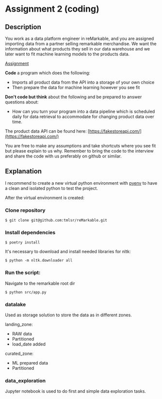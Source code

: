 # Assignment 2 (coding)

## Description
You work as a data platform engineer in reMarkable, and you are assigned importing data from a partner selling remarkable merchandise. We want the information about what products they sell in our data warehouse and we later want to fit machine learning models to the products data.

<u>Assignment</u>

**Code** a program which does the following:
- Imports all product data from the API into a storage of your own choice
- Then prepare the data for machine learning however you see fit

**Don't code but think** about the following and be prepared to answer questions about:
- How can you turn your program into a data pipeline which is scheduled daily for 
data retrieval to accommodate for changing product data over time.

The product data API can be found here: [https://fakestoreapi.com/](https://fakestoreapi.com/)

You are free to make any assumptions and take shortcuts where you see fit but please explain to us why.
Remember to bring the code to the interview and share the code with us preferably on github or similar.

## Explanation

 I recommend to create a new virtual python environment with [pyenv](https://github.com/pyenv/pyenv) to have a clean and isolated python to test the project.
 
 After the virtual environment is created:

 ### Clone repository
 ```shell
 $ git clone git@github.com:tmlsr/reMarkable.git
 ```

### Install dependencies
```shell
$ poetry install
```

It's necessary to download and install needed libraries for nltk:
```shell
$ python -m nltk.downloader all     
```

### Run the script:
Navigate to the remarkable root dir
```shell
$ python src/app.py
```

### datalake
Used as storage solution to store the data as in different zones.

landing_zone:
- RAW data
- Partitioned
- load_date added 

curated_zone:
- ML prepared data
- Partitioned 


### data_exploration
Jupyter notebook is used to do first and simple data exploration tasks.



